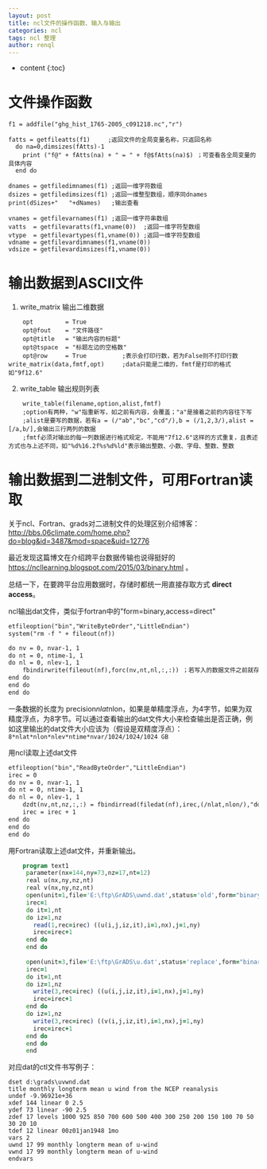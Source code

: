 ```yaml
---
layout: post
title: ncl文件的操作函数、输入与输出
categories: ncl
tags: ncl 整理
author: renql
---
```


* content
{:toc}

# 文件操作函数
```
f1 = addfile("ghg_hist_1765-2005_c091218.nc","r")
  
fatts = getfileatts(f1)     ;返回文件的全局变量名称，只返回名称
  do na=0,dimsizes(fAtts)-1
    print ("f@" + fAtts(na) + " = " + f@$fAtts(na)$) ；可查看各全局变量的具体内容
  end do
  
dnames = getfiledimnames(f1) ;返回一维字符数组
dsizes = getfiledimsizes(f1) ;返回一维整型数组，顺序同dnames
print(dSizes+"   "+dNames)   ;输出查看

vnames = getfilevarnames(f1) ;返回一维字符串数组
vatts  = getfilevaratts(f1,vname(0))  ;返回一维字符型数组
vtype  = getfilevartypes(f1,vname(0)) ;返回一维字符型数组
vdname = getfilevardimnames(f1,vname(0))
vdsize = getfilevardimsizes(f1,vname(0))
```




# 输出数据到ASCII文件
1. write_matrix 输出二维数据   
```
	opt 		= True
	opt@fout 	= "文件路径"
	opt@title 	= "输出内容的标题"
	opt@tspace  = "标题左边的空格数"
	opt@row 	= True 			;表示会打印行数，若为False则不打印行数
write_matrix(data,fmtf,opt)		;data只能是二维的，fmtf是打印的格式如"9f12.6"
```

2. write_table 输出规则列表
```
	write_table(filename,option,alist,fmtf)
	;option有两种，"w"指重新写，如之前有内容，会覆盖；"a"是接着之前的内容往下写
	;alist是要写的数据，若有a = (/"ab","bc","cd"/),b = (/1,2,3/),alist = [/a,b/],会输出三行两列的数据
	;fmtf必须对输出的每一列数据进行格式规定，不能用"7f12.6"这样的方式重复，且表述方式也与上述不同，如"%d%16.2f%s%d%ld"表示输出整数、小数、字母、整数、整数
```

# 输出数据到二进制文件，可用Fortran读取

关于ncl、Fortran、grads对二进制文件的处理区别介绍博客：<a href="http://bbs.06climate.com/home.php?do=blog&id=3487&mod=space&uid=12776" target="_blank"> http://bbs.06climate.com/home.php?do=blog&id=3487&mod=space&uid=12776 </a>

最近发现这篇博文在介绍跨平台数据传输也说得挺好的 <a href="https://ncllearning.blogspot.com/2015/03/binary.html" target="_blank"> https://ncllearning.blogspot.com/2015/03/binary.html </a>。  

总结一下，在要跨平台应用数据时，存储时都统一用直接存取方式 **direct access**。

ncl输出dat文件，类似于fortran中的"form=binary,access=direct"
```xml
etfileoption("bin","WriteByteOrder","LittleEndian")
system("rm -f " + fileout(nf))

do nv = 0, nvar-1, 1
do nt = 0, ntime-1, 1
do nl = 0, nlev-1, 1
    fbindirwrite(fileout(nf),forc(nv,nt,nl,:,:)) ；若写入的数据文件之前就存在，新写入的数据将写在后面，而不是覆盖
end do
end do
end do
```
一条数据的长度为 precision*nlat*nlon，如果是单精度浮点，为4字节，如果为双精度浮点，为8字节。可以通过查看输出的dat文件大小来检查输出是否正确，例如这里输出的dat文件大小应该为（假设是双精度浮点）：`8*nlat*nlon*nlev*ntime*nvar/1024/1024/1024 GB`

用ncl读取上述dat文件
```xml
etfileoption("bin","ReadByteOrder","LittleEndian")
irec = 0
do nv = 0, nvar-1, 1
do nt = 0, ntime-1, 1
do nl = 0, nlev-1, 1
    dzdt(nv,nt,nz,:,:) = fbindirread(filedat(nf),irec,(/nlat,nlon/),"double")
    irec = irec + 1
end do
end do
end do
```

用Fortran读取上述dat文件，并重新输出。
```fortran
    program text1
	 parameter(nx=144,ny=73,nz=17,nt=12)
	 real u(nx,ny,nz,nt)
	 real v(nx,ny,nz,nt)    
	 open(unit=1,file='E:\ftp\GrADS\uwnd.dat',status='old',form="binary",convert='LITTLE_ENDIAN',access="direct",recl=4*nx*ny)
	 irec=1
	 do it=1,nt
	 do iz=1,nz
	   read(1,rec=irec) ((u(i,j,iz,it),i=1,nx),j=1,ny)
	   irec=irec+1
	 end do 
	 end do 
	 
	 open(unit=3,file='E:\ftp\GrADS\u.dat',status='replace',form="binary",convert='LITTLE_ENDIAN',access="direct",recl=4*nx*ny)
	 irec=1
	 do it=1,nt 
	 do iz=1,nz
	   write(3,rec=irec) ((u(i,j,iz,it),i=1,nx),j=1,ny)
	   irec=irec+1
	 end do 
	 do iz=1,nz
	   write(3,rec=irec) ((v(i,j,iz,it),i=1,nx),j=1,ny)
	   irec=irec+1
	 end do 
	 end do
	 end 
```
对应dat的ctl文件书写例子：
```
dset d:\grads\uvwnd.dat
title monthly longterm mean u wind from the NCEP reanalysis
undef -9.96921e+36
xdef 144 linear 0 2.5
ydef 73 linear -90 2.5
zdef 17 levels 1000 925 850 700 600 500 400 300 250 200 150 100 70 50 30 20 10
tdef 12 linear 00z01jan1948 1mo
vars 2
uwnd 17 99 monthly longterm mean of u-wind
vwnd 17 99 monthly longterm mean of u-wind
endvars
```

